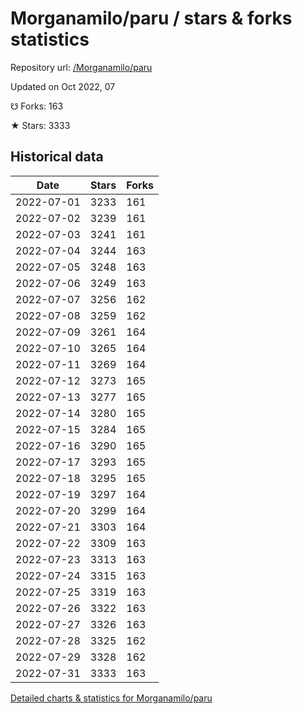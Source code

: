 # Morganamilo/paru / stars & forks statistics

Repository url: [/Morganamilo/paru](https://github.com/Morganamilo/paru)

Updated on Oct 2022, 07

☋ Forks: 163

★ Stars: 3333

## Historical data
| Date | Stars | Forks |
|------|-------|-------|
| 2022-07-01 | 3233 | 161 | 
| 2022-07-02 | 3239 | 161 | 
| 2022-07-03 | 3241 | 161 | 
| 2022-07-04 | 3244 | 163 | 
| 2022-07-05 | 3248 | 163 | 
| 2022-07-06 | 3249 | 163 | 
| 2022-07-07 | 3256 | 162 | 
| 2022-07-08 | 3259 | 162 | 
| 2022-07-09 | 3261 | 164 | 
| 2022-07-10 | 3265 | 164 | 
| 2022-07-11 | 3269 | 164 | 
| 2022-07-12 | 3273 | 165 | 
| 2022-07-13 | 3277 | 165 | 
| 2022-07-14 | 3280 | 165 | 
| 2022-07-15 | 3284 | 165 | 
| 2022-07-16 | 3290 | 165 | 
| 2022-07-17 | 3293 | 165 | 
| 2022-07-18 | 3295 | 165 | 
| 2022-07-19 | 3297 | 164 | 
| 2022-07-20 | 3299 | 164 | 
| 2022-07-21 | 3303 | 164 | 
| 2022-07-22 | 3309 | 163 | 
| 2022-07-23 | 3313 | 163 | 
| 2022-07-24 | 3315 | 163 | 
| 2022-07-25 | 3319 | 163 | 
| 2022-07-26 | 3322 | 163 | 
| 2022-07-27 | 3326 | 163 | 
| 2022-07-28 | 3325 | 162 | 
| 2022-07-29 | 3328 | 162 | 
| 2022-07-31 | 3333 | 163 | 


[Detailed charts & statistics for Morganamilo/paru](https://reviewgithub.com/rep/Morganamilo/paru)
